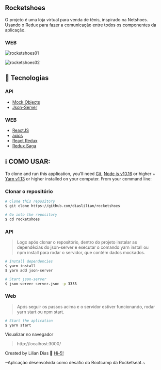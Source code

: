 ## Rocketshoes

O projeto é uma loja virtual para venda de tênis, inspirado na Netshoes. Usando o Redux para fazer a comunicação entre todos os componentes da aplicação.

### WEB

![rocketshoes01](https://user-images.githubusercontent.com/47895394/73409672-b9775580-42de-11ea-8f61-bed455f115ee.png)

![rocketshoes02](https://user-images.githubusercontent.com/47895394/73410002-b03ab880-42df-11ea-9ee0-d0924fbc7642.png)

## :rocket: Tecnologias

### API

- [Mock Objects]()
- [Json-Server](https://github.com/typicode/json-server)

### WEB

- [ReactJS](https://reactjs.org/)
- [axios](https://github.com/axios/axios)
- [React Redux](https://react-redux.js.org/)
- [Redux Saga](https://github.com/redux-saga/redux-saga)

## :information_source: COMO USAR:

To clone and run this application, you'll need [Git](https://git-scm.com), [Node.js v10.16](nodejs) or higher + [Yarn v1.13](yarn) or higher installed on your computer. From your command line:

### **Clonar o repositório**

```bash
# Clone this repository
$ git clone https://github.com/diaslilian/rocketshoes

# Go into the repository
$ cd rocketshoes
```

### **API**

> Logo após clonar o repositório, dentro do projeto instalar as dependêcias do json-server e executar o comando yarn install ou npm install para rodar o servidor, que contém dados mockados.

```bash
# Install dependencies
$ yarn install
$ yarn add json-server

# Start json-server
$ json-server server.json -p 3333
```

### **Web**

> Após seguir os passos acima e o servidor estiver funcionando, rodar yarn start ou npm start.

```bash
# Start the aplication
$ yarn start
```

Visualizar no navegador

> http://localhost:3000/

Created by Lilian Dias :wave: [Hi-5!](https://www.linkedin.com/in/dias-lilian/)

~Aplicação desenvolvida como desafio do Bootcamp da Rocketseat.~
